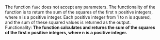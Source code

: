 The function `func` does not accept any parameters. The functionality of the function is to return the sum of the squares of the first n positive integers, where n is a positive integer. Each positive integer from 1 to n is squared, and the sum of these squared values is returned as the output.
Functionality: **The function calculates and returns the sum of the squares of the first n positive integers, where n is a positive integer.**